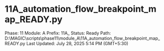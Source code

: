 # 11A_automation_flow_breakpoint_map_READY.py

Phase: 11
Module: A
Prefix: 11A_
Status: Ready
Path: D:\MAGIC\scripts\phase11\module_A\11A_automation_flow_breakpoint_map_READY.py
Last Updated: July 28, 2025 5:14 PM (GMT+5:30)
